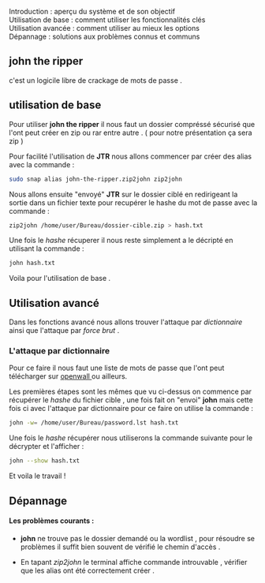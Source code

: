 
Introduction : aperçu du système et de son objectif  
Utilisation de base : comment utiliser les fonctionnalités clés  
Utilisation avancée : comment utiliser au mieux les options  
Dépannage : solutions aux problèmes connus et communs  

## john the ripper
c'est un logicile libre de crackage de mots de passe .

## utilisation de base
Pour utiliser **john the ripper** il nous faut un dossier compréssé sécurisé que l'ont peut créer en zip ou rar entre autre . ( pour notre présentation ça sera zip )

Pour facilité l'utilisation de **JTR** nous allons commencer par créer des alias avec la commande :

```Bash
sudo snap alias john-the-ripper.zip2john zip2john
```

Nous allons ensuite "envoyé" **JTR** sur le dossier ciblé en redirigeant la sortie dans un fichier texte pour recupérer le hashe du mot de passe avec la commande :

```Bash
zip2john /home/user/Bureau/dossier-cible.zip > hash.txt
```

Une fois le _hashe_ récuperer il nous reste simplement a le décripté en utilisant la commande :

```Bash
john hash.txt
```

Voila pour l'utilisation de base .

## Utilisation avancé

Dans les fonctions avancé nous allons trouver l'attaque par _dictionnaire_ ainsi que l'attaque par _force brut_ .

### L'attaque par dictionnaire

Pour ce faire il nous faut une liste de mots de passe que l'ont peut télécharger sur [ openwall ](https://www.openwall.com/john/) ou ailleurs.

Les premières étapes sont les mêmes que vu ci-dessus on commence par récupérer le _hashe_ du fichier cible , une fois fait on "envoi" **john** mais cette fois ci avec l'attaque par dictionnaire pour ce faire on utilise la commande :

```Bash
john -w= /home/user/Bureau/password.lst hash.txt
```

Une fois le _hashe_ récupérer nous utiliserons la commande suivante pour le décrypter et l'afficher :

```Bash
john --show hash.txt
```

Et voila le travail !

## Dépannage

#### Les problèmes courants :

- **john** ne trouve pas le dossier demandé ou la wordlist , pour résoudre se problèmes il suffit bien souvent de vérifié le chemin d'accès .

- En tapant _zip2john_ le terminal affiche commande introuvable , vérifier que les alias ont été correctement créer .
